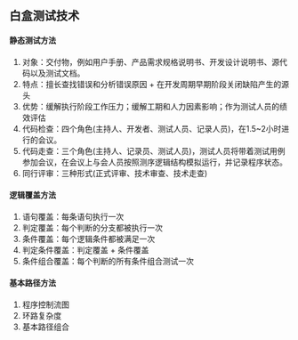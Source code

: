 ## 白盒测试技术

#### 静态测试方法

1. 对象：交付物，例如用户手册、产品需求规格说明书、开发设计说明书、源代码以及测试文档。
2. 特点：擅长查找错误和分析错误原因 + 在开发周期早期阶段关闭缺陷产生的源头
3. 优势：缓解执行阶段工作压力；缓解工期和人力因素影响；作为测试人员的绩效评估
4. 代码检查：四个角色(主持人、开发者、测试人员、记录人员)，在1.5~2小时进行的会议。
5. 代码走查：三个角色(主持人、记录员、测试人员)，测试人员将带着测试用例参加会议，在会议上与会人员按照测序逻辑结构模拟运行，并记录程序状态。
6. 同行评审：三种形式(正式评审、技术审查、技术走查)

#### 逻辑覆盖方法

1. 语句覆盖：每条语句执行一次
2. 判定覆盖：每个判断的分支都被执行一次
3. 条件覆盖：每个逻辑条件都被满足一次
4. 判定条件覆盖：判定覆盖 + 条件覆盖
5. 条件组合覆盖：每个判断的所有条件组合测试一次

#### 基本路径方法

1. 程序控制流图
2. 环路复杂度
3. 基本路径组合